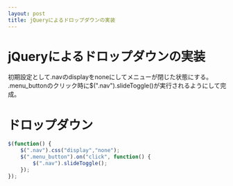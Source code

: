 ```yaml
---
layout: post
title: jQueryによるドロップダウンの実装
---
```



# jQueryによるドロップダウンの実装

初期設定として.navのdisplayをnoneにしてメニューが閉じた状態にする。  
.menu_buttonのクリック時に$(".nav").slideToggle()が実行されるようにして完成。  


# ドロップダウン  

```javascript
$(function() {
    $(".nav").css("display","none");
    $(".menu_button").on("click", function() {
        $(".nav").slideToggle();
    });
});
```
